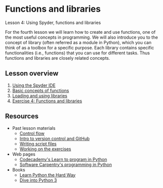 # Functions and libraries
Lesson 4: Using Spyder, functions and libraries

For the fourth lesson we will learn how to create and use functions, one of the most useful concepts in programming.
We will also introduce you to the concept of library (often referred as a module in Python), which you can think of as a toolbox for a specific purpose.
Each library contains specific functionalities (i.e., functions) that you can use for different tasks.
Thus functions and libraries are closely related concepts.

## Lesson overview

1. [Using the Spyder IDE](Lesson/spyder.md)
2. [Basic concepts of functions](Lesson/functions.md)
3. [Loading and using libraries](Lesson/libraries.md)
4. [Exercise 4: Functions and libraries](https://classroom.github.com/assignment-invitations/b1ad919e5a8248a11839fec83e45093e)

## Resources
- Past lesson materials
  - [Control flow](https://github.com/Python-for-geo-people/Control-flow)
  - [Intro to version control and GitHub](https://github.com/Python-for-geo-people/Diving-into-Python/tree/master/Lesson/intro-to-GitHub.md)
  - [Writing script files](https://github.com/Python-for-geo-people/Diving-into-Python/tree/master/Lesson/writing-scripts.md)
  - [Working on the exercises](https://github.com/Python-for-geo-people/Diving-into-Python/tree/master/Lesson/working-on-assignment.md)
- Web pages
  - [Codecademy's Learn to program in Python](https://www.codecademy.com/learn/python)
  - [Software Carpentry's programming in Python](https://swcarpentry.github.io/python-novice-inflammation/)
- Books
  - [Learn Python the Hard Way](http://learnpythonthehardway.org/book/)
  - [Dive into Python 3](http://www.diveinto.org/python3/)
